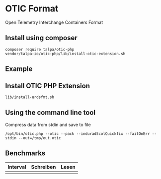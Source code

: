 # OTIC Format 

Open Telemetry Interchange Containers Format


## Install using composer

```
composer require talpa/otic-php
vendor/talpa-io/otic-php/lib/install-otic-extension.sh
```




## Example


## Install OTIC PHP Extension

```bash
lib/install-urdsfmt.sh
```

## Using the command line tool

Compress data from stdin and save to file
```
/opt/bin/otic.php --otic --pack --indurad5colQuickfix --failOnErr --stdin --out=/tmp/out.otic
```

## Benchmarks


| Interval | Schreiben | Lesen |
|----------|-----------|-------|
|          |           |       |
